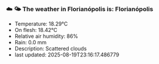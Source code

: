 ### ☁️ 🌤️  The weather in Florianópolis is: Florianópolis

- Temperature: 18.29°C
- On flesh: 18.42°C
- Relative air humidity: 86%
- Rain: 0.0 mm
- Description: Scattered clouds
- last updated: 2025-08-19T23:16:17.486779

